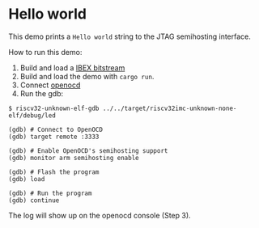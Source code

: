 # Hello world

This demo prints a `Hello world` string to the JTAG semihosting interface.

How to run this demo:
1. Build and load a [IBEX bitstream](../../../../README.md#Building-FPGA-bitstream)
2. Build and load the demo with `cargo run`.
3. Connect [openocd](../../../../README.md#Debugging-an-application) 
4. Run the gdb:

```console
$ riscv32-unknown-elf-gdb ../../target/riscv32imc-unknown-none-elf/debug/led

(gdb) # Connect to OpenOCD
(gdb) target remote :3333

(gdb) # Enable OpenOCD's semihosting support
(gdb) monitor arm semihosting enable

(gdb) # Flash the program
(gdb) load

(gdb) # Run the program
(gdb) continue
```
The log will show up on the openocd console (Step 3).
